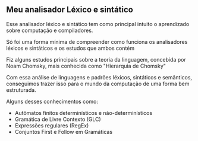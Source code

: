 ## Meu analisador Léxico e sintático

Esse analisador léxico e sintático tem como principal intuito o aprendizado sobre computação e compiladores.

Só foi uma forma mínima de compreender como funciona os analisadores léxicos e sintáticos e os estudos que ambos contém

Fiz alguns estudos principais sobre a teoria da linguagem, concebida por Noam Chomsky, mais conhecida como "Hierarquia de Chomsky"

Com essa análise de linguagens e padrões léxicos, sintáticos e semânticos, conseguimos trazer isso para o mundo da computação de uma forma bem estruturada.

Alguns desses conhecimentos como:

- Autômatos finitos determinísticos e não-determinísticos
- Gramática de Livre Contexto (GLC)
- Expressões regulares (RegEx)
- Conjuntos First e Follow em Gramáticas
